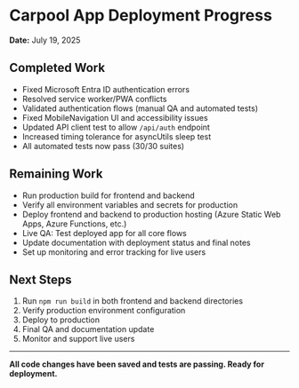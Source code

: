 # Carpool App Deployment Progress

**Date:** July 19, 2025

## Completed Work

- Fixed Microsoft Entra ID authentication errors
- Resolved service worker/PWA conflicts
- Validated authentication flows (manual QA and automated tests)
- Fixed MobileNavigation UI and accessibility issues
- Updated API client test to allow `/api/auth` endpoint
- Increased timing tolerance for asyncUtils sleep test
- All automated tests now pass (30/30 suites)

## Remaining Work

- Run production build for frontend and backend
- Verify all environment variables and secrets for production
- Deploy frontend and backend to production hosting (Azure Static Web Apps, Azure Functions, etc.)
- Live QA: Test deployed app for all core flows
- Update documentation with deployment status and final notes
- Set up monitoring and error tracking for live users

## Next Steps

1. Run `npm run build` in both frontend and backend directories
2. Verify production environment configuration
3. Deploy to production
4. Final QA and documentation update
5. Monitor and support live users

---

**All code changes have been saved and tests are passing. Ready for deployment.**
